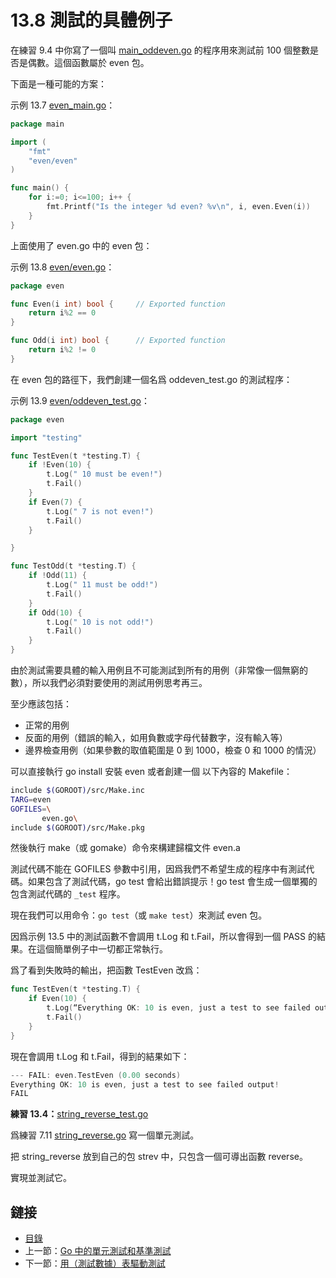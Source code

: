 # 13.8 測試的具體例子

在練習 9.4 中你寫了一個叫 [main_oddeven.go](exercises/chapter_9/main_oddeven.go) 的程序用來測試前 100 個整數是否是偶數。這個函數屬於 even 包。

下面是一種可能的方案：

示例 13.7 [even_main.go](examples/chapter_13/even/even_main/even_main.go)：

```go
package main

import (
	"fmt"
	"even/even"
)

func main() {
	for i:=0; i<=100; i++ {
		fmt.Printf("Is the integer %d even? %v\n", i, even.Even(i))
	}
}
```

上面使用了 even.go 中的 even 包：

示例 13.8 [even/even.go](examples/chapter_13/even/even/even.go)：

```go
package even

func Even(i int) bool {		// Exported function
	return i%2 == 0
}

func Odd(i int) bool {		// Exported function
	return i%2 != 0
}
```

在 even 包的路徑下，我們創建一個名爲 oddeven_test.go 的測試程序：

示例 13.9 [even/oddeven_test.go](examples/chapter_13/even/even/oddeven_test.go)：

```go
package even

import "testing"

func TestEven(t *testing.T) {
	if !Even(10) {
		t.Log(" 10 must be even!")
		t.Fail()
	}
	if Even(7) {
		t.Log(" 7 is not even!")
		t.Fail()
	}

}

func TestOdd(t *testing.T) {
	if !Odd(11) {
		t.Log(" 11 must be odd!")
		t.Fail()
	}
	if Odd(10) {
		t.Log(" 10 is not odd!")
		t.Fail()
	}
}
```

由於測試需要具體的輸入用例且不可能測試到所有的用例（非常像一個無窮的數），所以我們必須對要使用的測試用例思考再三。

至少應該包括：

- 正常的用例
- 反面的用例（錯誤的輸入，如用負數或字母代替數字，沒有輸入等）
- 邊界檢查用例（如果參數的取值範圍是 0 到 1000，檢查 0 和 1000 的情況）

可以直接執行 go install 安裝 even 或者創建一個 以下內容的 Makefile：

```bash
include $(GOROOT)/src/Make.inc
TARG=even
GOFILES=\
       even.go\
include $(GOROOT)/src/Make.pkg
```

然後執行 make（或 gomake）命令來構建歸檔文件 even.a

測試代碼不能在 GOFILES 參數中引用，因爲我們不希望生成的程序中有測試代碼。如果包含了測試代碼，go test 會給出錯誤提示！go test 會生成一個單獨的包含測試代碼的 `_test` 程序。

現在我們可以用命令：`go test`（或 `make test`）來測試 even 包。

因爲示例 13.5 中的測試函數不會調用 t.Log 和 t.Fail，所以會得到一個 PASS 的結果。在這個簡單例子中一切都正常執行。

爲了看到失敗時的輸出，把函數 TestEven 改爲：

```go
func TestEven(t *testing.T) {
	if Even(10) {
		t.Log(“Everything OK: 10 is even, just a test to see failed output!”)
		t.Fail()
 	}
}
```

現在會調用 t.Log 和 t.Fail，得到的結果如下：

```go
--- FAIL: even.TestEven (0.00 seconds)
Everything OK: 10 is even, just a test to see failed output!
FAIL
```

**練習 13.4：**[string_reverse_test.go](exercises/chapter_13/string_reverse_test.go)

爲練習 7.11 [string_reverse.go](exercises/chapter_7/string_reverse.go) 寫一個單元測試。

把 string_reverse 放到自己的包 strev 中，只包含一個可導出函數 reverse。

實現並測試它。

## 鏈接

- [目錄](directory.md)
- 上一節：[Go 中的單元測試和基準測試](13.7.md)
- 下一節：[用（測試數據）表驅動測試](13.9.md)
